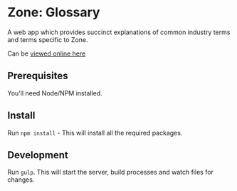 # Zone: Glossary

A web app which provides succinct explanations of common industry terms and terms specific to Zone.

Can be [viewed online here](http://zone.github.io/zone-glossary/)

## Prerequisites

You'll need Node/NPM installed.

## Install

Run `npm install` - This will install all the required packages.

## Development

Run `gulp`. This will start the server, build processes and watch files for changes.
